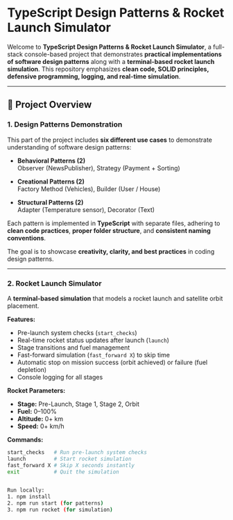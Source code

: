 # TypeScript Design Patterns & Rocket Launch Simulator

Welcome to **TypeScript Design Patterns & Rocket Launch Simulator**, a full-stack console-based project that demonstrates **practical implementations of software design patterns** along with a **terminal-based rocket launch simulation**. This repository emphasizes **clean code, SOLID principles, defensive programming, logging, and real-time simulation**.

---

## 📌 Project Overview

### 1. Design Patterns Demonstration
This part of the project includes **six different use cases** to demonstrate understanding of software design patterns:

- **Behavioral Patterns (2)**  
  Observer (NewsPublisher), Strategy (Payment + Sorting)

- **Creational Patterns (2)**  
  Factory Method (Vehicles), Builder (User / House)

- **Structural Patterns (2)**  
  Adapter (Temperature sensor), Decorator (Text)  

Each pattern is implemented in **TypeScript** with separate files, adhering to **clean code practices**, **proper folder structure**, and **consistent naming conventions**.  

The goal is to showcase **creativity, clarity, and best practices** in coding design patterns.

---

### 2. Rocket Launch Simulator
A **terminal-based simulation** that models a rocket launch and satellite orbit placement.  

**Features:**
- Pre-launch system checks (`start_checks`)
- Real-time rocket status updates after launch (`launch`)
- Stage transitions and fuel management
- Fast-forward simulation (`fast_forward X`) to skip time
- Automatic stop on mission success (orbit achieved) or failure (fuel depletion)
- Console logging for all stages

**Rocket Parameters:**
- **Stage:** Pre-Launch, Stage 1, Stage 2, Orbit
- **Fuel:** 0–100%
- **Altitude:** 0+ km
- **Speed:** 0+ km/h

**Commands:**
```bash
start_checks   # Run pre-launch system checks
launch         # Start rocket simulation
fast_forward X # Skip X seconds instantly
exit           # Quit the simulation


Run locally:
1. npm install
2. npm run start (for patterns)
3. npm run rocket (for simulation)